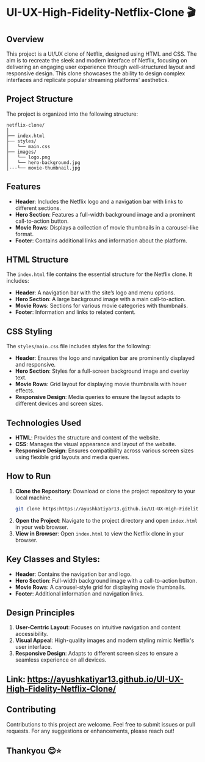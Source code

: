# UI-UX-High-Fidelity-Netflix-Clone 🎬

## Overview

This project is a UI/UX clone of Netflix, designed using HTML and CSS. The aim is to recreate the sleek and modern interface of Netflix, focusing on delivering an engaging user experience through well-structured layout and responsive design. This clone showcases the ability to design complex interfaces and replicate popular streaming platforms' aesthetics.

## Project Structure

The project is organized into the following structure:

```
netflix-clone/
│
├── index.html
├── styles/
│   └── main.css
├── images/
│   └── logo.png
│   └── hero-background.jpg
│---└── movie-thumbnail.jpg

```

## Features

- **Header**: Includes the Netflix logo and a navigation bar with links to different sections.
- **Hero Section**: Features a full-width background image and a prominent call-to-action button.
- **Movie Rows**: Displays a collection of movie thumbnails in a carousel-like format.
- **Footer**: Contains additional links and information about the platform.

## HTML Structure

The `index.html` file contains the essential structure for the Netflix clone. It includes:

- **Header**: A navigation bar with the site’s logo and menu options.
- **Hero Section**: A large background image with a main call-to-action.
- **Movie Rows**: Sections for various movie categories with thumbnails.
- **Footer**: Information and links to related content.

## CSS Styling

The `styles/main.css` file includes styles for the following:

- **Header**: Ensures the logo and navigation bar are prominently displayed and responsive.
- **Hero Section**: Styles for a full-screen background image and overlay text.
- **Movie Rows**: Grid layout for displaying movie thumbnails with hover effects.
- **Responsive Design**: Media queries to ensure the layout adapts to different devices and screen sizes.

## Technologies Used

- **HTML**: Provides the structure and content of the website.
- **CSS**: Manages the visual appearance and layout of the website.
- **Responsive Design**: Ensures compatibility across various screen sizes using flexible grid layouts and media queries.

## How to Run

1. **Clone the Repository**: Download or clone the project repository to your local machine.
   ```bash
   git clone https:https://ayushkatiyar13.github.io/UI-UX-High-Fidelity-Netflix-Clone/.git
   ```
2. **Open the Project**: Navigate to the project directory and open `index.html` in your web browser.
3. **View in Browser**: Open `index.html` to view the Netflix clone in your browser.

## Key Classes and Styles:

- **Header**: Contains the navigation bar and logo.
- **Hero Section**: Full-width background image with a call-to-action button.
- **Movie Rows**: A carousel-style grid for displaying movie thumbnails.
- **Footer**: Additional information and navigation links.

## Design Principles

1. **User-Centric Layout**: Focuses on intuitive navigation and content accessibility.
2. **Visual Appeal**: High-quality images and modern styling mimic Netflix's user interface.
3. **Responsive Design**: Adapts to different screen sizes to ensure a seamless experience on all devices.

## Link: https://ayushkatiyar13.github.io/UI-UX-High-Fidelity-Netflix-Clone/

## Contributing

Contributions to this project are welcome. Feel free to submit issues or pull requests. For any suggestions or enhancements, please reach out!

## Thankyou 😊⭐
